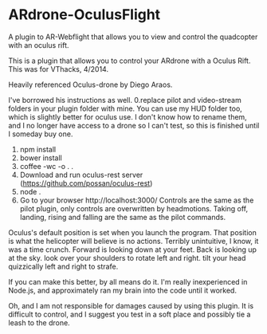 ARdrone-OculusFlight
====================

A plugin to AR-Webflight that allows you to view and control the quadcopter with an oculus rift.

This is a plugin that allows you to control your ARdrone with a Oculus Rift. This was for VThacks, 4/2014.

Heavily referenced Oculus-drone by Diego Araos.

I've borrowed his instructions as well.
0.replace pilot and video-stream folders in your plugin folder with mine. You can use my HUD folder too, which is slightly better for oculus use.
I don't know how to rename them, and I no longer have access to a drone so I can't test, so this is finished until I someday buy one. 
1. npm install
2. bower install
3. coffee -wc -o . .
4. Download and run oculus-rest server (https://github.com/possan/oculus-rest)
5. node .
6. Go to your browser http://localhost:3000/
Controls are the same as the pilot plugin, only controls are overwritten by headmotions. 
Taking off, landing, rising and falling are the same as the pilot commands.

Oculus's default position is set when you launch the program. That position is what the helicopter will believe is no actions.
 Terribly unintuitive, I know, it was a time crunch.
Forward is looking down at your feet. Back is looking up at the sky.
look over your shoulders to rotate left and right.
tilt your head quizzically left and right to strafe.

If you can make this better, by all means do it. I'm really inexperienced in Node.js, and approximately ran my brain into the code until it worked.

Oh, and I am not responsible for damages caused by using this plugin. It is difficult to control, and I suggest you test in a soft place and possibly tie a leash to the drone.
